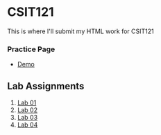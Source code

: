 # CSIT121
This is where I'll submit my HTML work for CSIT121
<h3>Practice Page</h3>
<ul>
  <li><a href="https://db-downing.github.io/CSIT121/practice/demo.html">Demo</a></li>
</ul>
<h2>Lab Assignments</h2>
<ol>
  <li><a href="https://db-downing.github.io/CSIT121/lab01/aboutme.html">Lab 01</a></li>
  <li><a href="https://db-downing.github.io/CSIT121/lab02/HTML_basics.html">Lab 02</a></li>
  <li><a href="https://db-downing.github.io/CSIT121/lab03/index.html">Lab 03</a></li>
  <li><a href="https://db-downing.github.io/CSIT121/lab04/index.html">Lab 04</a></li>
</ol>

